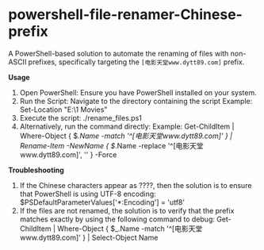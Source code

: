 # powershell-file-renamer-Chinese-prefix
A PowerShell-based solution to automate the renaming of files with non-ASCII prefixes, specifically targeting the `[电影天堂www.dytt89.com]` prefix.

**Usage**
1. Open PowerShell:
     Ensure you have PowerShell installed on your system.
2. Run the Script:
     Navigate to the directory containing the script
     Example: Set-Location "E:\1 Movies"
3. Execute the script:
     ./rename_files.ps1
4. Alternatively, run the command directly:
     Example: Get-ChildItem | Where-Object { $_.Name -match '^\[电影天堂www\.dytt89\.com]' } | Rename-Item -NewName { $_.Name -replace '^\[电影天堂www\.dytt89\.com]', '' } -Force

**Troubleshooting**
1. If the Chinese characters appear as ????, then the solution is to ensure that PowerShell is using UTF-8 encoding:
   $PSDefaultParameterValues['*:Encoding'] = 'utf8'
2. If the files are not renamed, the solution is to verify that the prefix matches exactly by using the following command to debug:
   Get-ChildItem | Where-Object { $_.Name -match '^\[电影天堂www\.dytt89\.com]' } | Select-Object Name
